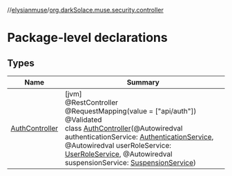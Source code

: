 //[elysianmuse](../../index.md)/[org.darkSolace.muse.security.controller](index.md)

# Package-level declarations

## Types

| Name | Summary |
|---|---|
| [AuthController](-auth-controller/index.md) | [jvm]<br>@RestController<br>@RequestMapping(value = [&quot;api/auth&quot;])<br>@Validated<br>class [AuthController](-auth-controller/index.md)(@Autowiredval authenticationService: [AuthenticationService](../org.darkSolace.muse.security.service/-authentication-service/index.md), @Autowiredval userRoleService: [UserRoleService](../org.darkSolace.muse.user.service/-user-role-service/index.md), @Autowiredval suspensionService: [SuspensionService](../org.darkSolace.muse.user.service/-suspension-service/index.md)) |
